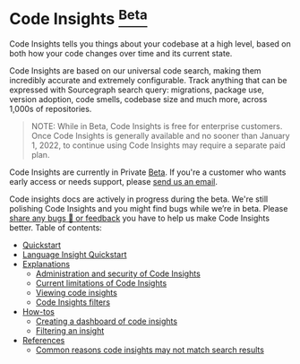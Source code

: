 # Code Insights <a href="../admin/beta_and_experimental_features"><sup><span class="badge badge-beta">Beta</span></sup></a>
Code Insights tells you things about your codebase at a high level, based on both how your code changes over time and its current state.

Code Insights are based on our universal code search, making them incredibly accurate and extremely configurable. Track anything that can be expressed with Sourcegraph search query: migrations, package use, version adoption, code smells, codebase size and much more, across 1,000s of repositories.
> NOTE: While in Beta, Code Insights is free for enterprise customers. Once Code Insights is generally available and no sooner than January 1, 2022, to continue using Code Insights may require a separate paid plan.

Code Insights are currently in Private [Beta](../admin/beta_and_experimental_features.md). If you're a customer who wants early access or needs support, please [send us an email](mailto:feedback@sourcegraph.com).

Code insights docs are actively in progress during the beta.
We're still polishing Code Insights and you might find bugs while we’re in beta. Please [share any bugs 🐛 or feedback](mailto:feedback@sourcegraph.com) you have to help us make Code Insights better.
Table of contents:

- [Quickstart](quickstart.md)
- [Language Insight Quickstart](language_insight_quickstart.md)
- [Explanations](explanations/index.md)
    - [Administration and security of Code Insights](explanations/administration_and_security_of_code_insights.md)
    - [Current limitations of Code Insights](explanations/current_limitations_of_code_insights.md)
    - [Viewing code insights](explanations/viewing_code_insights.md)
    - [Code Insights filters](explanations/code_insights_filters.md)
- [How-tos](how-tos/index.md)
    - [Creating a dashboard of code insights](how-tos/creating_a_custom_dashboard_of_code_insights.md)
    - [Filtering an insight](how-tos/filtering_an_insight.md)
- [References](references/index.md)
    - [Common reasons code insights may not match search results](references/common_reasons_code_insights_may_not_match_search_results.md)
